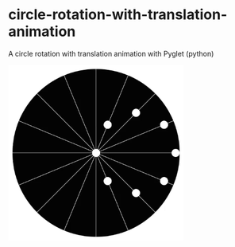 # circle-rotation-with-translation-animation
A circle rotation with translation animation with Pyglet (python)

<img src="https://raw.githubusercontent.com/KuroiTowzeur/circle-rotation-with-translation-animation/master/scree/gif.gif"
alt="example 20x20" width="70%"/>
